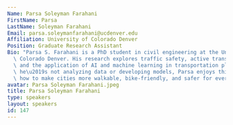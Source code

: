```yaml
---
Name: Parsa Soleyman Farahani
FirstName: Parsa
LastName: Soleyman Farahani
Email: parsa.soleymanfarahani@ucdenver.edu
Affiliation: University of Colorado Denver
Position: Graduate Research Assistant
Bio: "Parsa S. Farahani is a PhD student in civil engineering at the University of\
  \ Colorado Denver. His research explores traffic safety, active transportation,\
  \ and the application of AI and machine learning in transportation planning. When\
  \ he\u2019s not analyzing data or developing models, Parsa enjoys thinking about\
  \ how to make cities more walkable, bike-friendly, and safer for everyone."
avatar: Parsa Soleyman Farahani.jpeg
title: Parsa Soleyman Farahani
type: speakers
layout: speakers
id: 147
---
```

